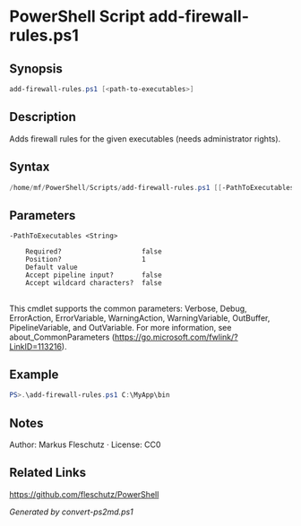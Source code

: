 # PowerShell Script add-firewall-rules.ps1

## Synopsis
```powershell
add-firewall-rules.ps1 [<path-to-executables>]
```

## Description
Adds firewall rules for the given executables (needs administrator rights).

## Syntax
```powershell
/home/mf/PowerShell/Scripts/add-firewall-rules.ps1 [[-PathToExecutables] <String>] [<CommonParameters>]
```

## Parameters

```
-PathToExecutables <String>
    
    Required?                    false
    Position?                    1
    Default value                
    Accept pipeline input?       false
    Accept wildcard characters?  false
```
## <CommonParameters>
This cmdlet supports the common parameters: Verbose, Debug, ErrorAction, ErrorVariable, WarningAction, WarningVariable, OutBuffer, PipelineVariable, and OutVariable. For more information, see about_CommonParameters (https://go.microsoft.com/fwlink/?LinkID=113216).

## Example
```powershell
PS>.\add-firewall-rules.ps1 C:\MyApp\bin
```


## Notes
Author: Markus Fleschutz · License: CC0

## Related Links
https://github.com/fleschutz/PowerShell

*Generated by convert-ps2md.ps1*
